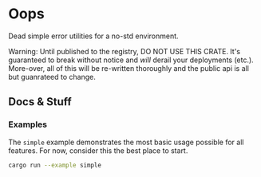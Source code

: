 # Oops

Dead simple error utilities for a no-std environment.

Warning: Until published to the registry, DO NOT USE THIS CRATE. It's guaranteed to break without notice and *will* derail your deployments (etc.). More-over, all of this will be re-written thoroughly and the public api is all but guanrateed to change.

## Docs & Stuff

### Examples

The `simple` example demonstrates the most basic usage possible for all features. For now, consider this the best place to start.

```sh
cargo run --example simple
```
